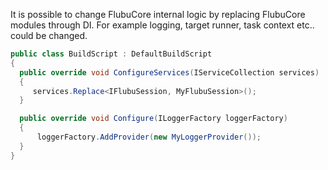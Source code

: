 It is possible to change FlubuCore internal logic by  replacing FlubuCore modules through DI. For example logging, target runner, task context etc.. could be changed. 

```C#
public class BuildScript : DefaultBuildScript
{
  public override void ConfigureServices(IServiceCollection services)
  {
     services.Replace<IFlubuSession, MyFlubuSession>();
  }

  public override void Configure(ILoggerFactory loggerFactory)
  {
      loggerFactory.AddProvider(new MyLoggerProvider());
  }
}
```
